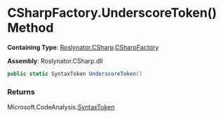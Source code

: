 # CSharpFactory\.UnderscoreToken\(\) Method

**Containing Type**: [Roslynator.CSharp](../../README.md)\.[CSharpFactory](../README.md)

**Assembly**: Roslynator\.CSharp\.dll

```csharp
public static SyntaxToken UnderscoreToken()
```

### Returns

Microsoft\.CodeAnalysis\.[SyntaxToken](https://docs.microsoft.com/en-us/dotnet/api/microsoft.codeanalysis.syntaxtoken)

